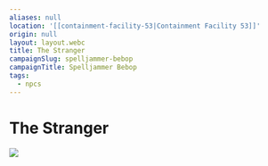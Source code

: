 ```yaml
---
aliases: null
location: '[[containment-facility-53|Containment Facility 53]]'
origin: null
layout: layout.webc
title: The Stranger
campaignSlug: spelljammer-bebop
campaignTitle: Spelljammer Bebop
tags:
  - npcs
---
```

# The Stranger

![](Screenshot%202025-01-19%20at%2012.32.00.png)
